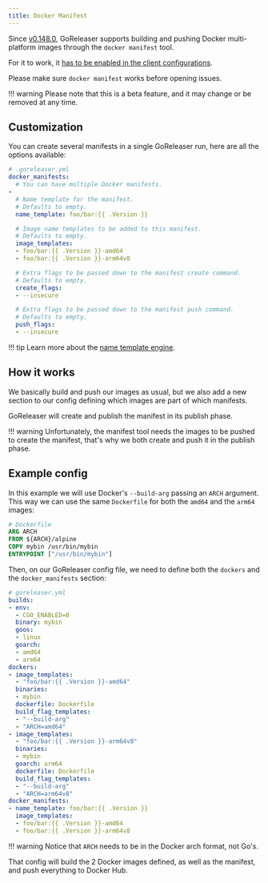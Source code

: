 ```yaml
---
title: Docker Manifest
---
```


Since [v0.148.0](https://github.com/goreleaser/goreleaser/releases/tag/v0.148.0),
GoReleaser supports building and pushing Docker multi-platform images through
the `docker manifest` tool.

For it to work, it [has to be enabled in the client configurations](https://github.com/docker/cli/blob/master/experimental/README.md).

Please make sure `docker manifest` works before opening issues.

!!! warning
    Please note that this is a beta feature, and it may change or be removed
    at any time.

## Customization

You can create several manifests in a single GoReleaser run, here are all the
options available:

```yaml
# .goreleaser.yml
docker_manifests:
  # You can have multiple Docker manifests.
-
  # Name template for the manifest.
  # Defaults to empty.
  name_template: foo/bar:{{ .Version }}

  # Image name templates to be added to this manifest.
  # Defaults to empty.
  image_templates:
  - foo/bar:{{ .Version }}-amd64
  - foo/bar:{{ .Version }}-arm64v8

  # Extra flags to be passed down to the manifest create command.
  # Defaults to empty.
  create_flags:
  - --insecure

  # Extra flags to be passed down to the manifest push command.
  # Defaults to empty.
  push_flags:
  - --insecure
```

!!! tip
    Learn more about the [name template engine](/customization/templates/).

## How it works

We basically build and push our images as usual, but we also add a new
section to our config defining which images are part of which manifests.

GoReleaser will create and publish the manifest in its publish phase.

!!! warning
    Unfortunately, the manifest tool needs the images to be pushed to create
    the manifest, that's why we both create and push it in the publish phase.

## Example config

In this example we will use Docker's `--build-arg` passing an `ARCH` argument.
This way we can use the same `Dockerfile` for both the `amd64` and the `arm64`
images:

```dockerfile
# Dockerfile
ARG ARCH
FROM ${ARCH}/alpine
COPY mybin /usr/bin/mybin
ENTRYPOINT ["/usr/bin/mybin"]
```

Then, on our GoReleaser config file, we need to define both the `dockers` and
the `docker_manifests` section:

```yaml
# goreleaser.yml
builds:
- env:
  - CGO_ENABLED=0
  binary: mybin
  goos:
  - linux
  goarch:
  - amd64
  - arm64
dockers:
- image_templates:
  - "foo/bar:{{ .Version }}-amd64"
  binaries:
  - mybin
  dockerfile: Dockerfile
  build_flag_templates:
  - "--build-arg"
  - "ARCH=amd64"
- image_templates:
  - "foo/bar:{{ .Version }}-arm64v8"
  binaries:
  - mybin
  goarch: arm64
  dockerfile: Dockerfile
  build_flag_templates:
  - "--build-arg"
  - "ARCH=arm64v8"
docker_manifests:
- name_template: foo/bar:{{ .Version }}
  image_templates:
  - foo/bar:{{ .Version }}-amd64
  - foo/bar:{{ .Version }}-arm64v8
```

!!! warning
    Notice that `ARCH` needs to be in the Docker arch format, not Go's.

That config will build the 2 Docker images defined, as well as the manifest,
and push everything to Docker Hub.
